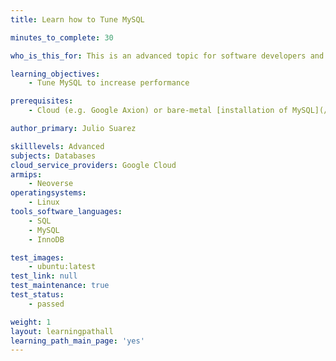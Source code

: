 ```yaml
---
title: Learn how to Tune MySQL

minutes_to_complete: 30

who_is_this_for: This is an advanced topic for software developers and DevOps professionals interested in optimizing MySQL performance on Arm-based VMs in the cloud.

learning_objectives:
    - Tune MySQL to increase performance

prerequisites:
    - Cloud (e.g. Google Axion) or bare-metal [installation of MySQL](/learning-paths//servers-and-cloud-computing/mysql)

author_primary: Julio Suarez

skilllevels: Advanced
subjects: Databases
cloud_service_providers: Google Cloud
armips:
    - Neoverse
operatingsystems:
    - Linux
tools_software_languages:
    - SQL
    - MySQL
    - InnoDB

test_images:
    - ubuntu:latest
test_link: null
test_maintenance: true
test_status:
    - passed

weight: 1
layout: learningpathall
learning_path_main_page: 'yes'
---
```

